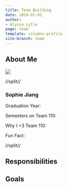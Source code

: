 ```yaml
---
title: Team Building
date: 2024-01-01
author:
- Alyssa Lytle
page: team
template: columns-profile
site-branch: team
---
```


## About Me
<img class="img-fluid" src="/static/profile-photos/sophiejiang.jpeg"/>


//split//

### Sophie Jiang

Graduation Year: 

Semesters on Team 110: 

Why I <3 Team 110: 

Fun Fact: 

//split//

## Responsibilities



## Goals

